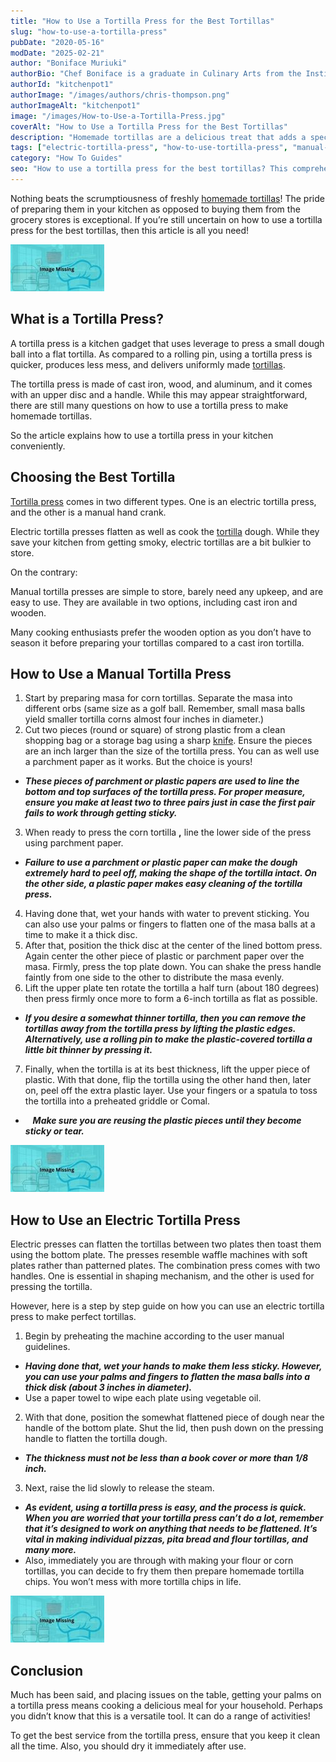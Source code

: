 ```yaml
---
title: "How to Use a Tortilla Press for the Best Tortillas"
slug: "how-to-use-a-tortilla-press"
pubDate: "2020-05-16"
modDate: "2025-02-21"
author: "Boniface Muriuki"
authorBio: "Chef Boniface is a graduate in Culinary Arts from the Institute of Culinary Education, New York. He has worked in several restaurants and is currently the Head Chef at Cavali Restaurant. He has excelled in developing unique recipes and influencing the menu at the restaurant. He prides himself in sharing his knowledge at thekitchenpot.com where he writes about the best cookware for various recipes.."
authorId: "kitchenpot1"
authorImage: "/images/authors/chris-thompson.png"
authorImageAlt: "kitchenpot1"
image: "/images/How-to-Use-a-Tortilla-Press.jpg"
coverAlt: "How to Use a Tortilla Press for the Best Tortillas"
description: "Homemade tortillas are a delicious treat that adds a special touch to any meal. Learning how to use a tortilla press can elevate your cooking experience and provide uniform and tasty results. Whether you choose a manual or electric press, the process is simple"
tags: ["electric-tortilla-press", "how-to-use-tortilla-press", "manual-tortilla-press", "tortilla-press"]
category: "How To Guides"
seo: "How to use a tortilla press for the best tortillas? This comprehensive guide offers a candid procedure to use when using tortilla press! Read on to know how to prepare the best."
---
```


Nothing beats the scrumptiousness of freshly [homemade tortillas](https://thecafesucrefarine.com/best-ever-homemade-flour-tortillas/)! The pride of preparing them in your kitchen as opposed to buying them from the grocery stores is exceptional. If you’re still uncertain on how to use a tortilla press for the best tortillas, then this article is all you need!

![How to Use a Tortilla Press](images/portablegasgrill.jpg)

## **What is a Tortilla Press?** 

A tortilla press is a kitchen gadget that uses leverage to press a small dough ball into a flat tortilla. As compared to a rolling pin, using a tortilla press is quicker, produces less mess, and delivers uniformly made [tortillas](https://en.wikipedia.org/wiki/Tortilla).

The tortilla press is made of cast iron, wood, and aluminum, and it comes with an upper disc and a handle. While this may appear straightforward, there are still many questions on how to use a tortilla press to make homemade tortillas. 

So the article explains how to use a tortilla press in your kitchen conveniently. 

## **Choosing the Best Tortilla** 

[Tortilla press](https://en.wikipedia.org/wiki/Tortilla_press) comes in two different types. One is an electric tortilla press, and the other is a manual hand crank.

Electric tortilla presses flatten as well as cook the [tortilla](https://www.sciencedirect.com/topics/food-science/tortilla) dough. While they save your kitchen from getting smoky, electric tortillas are a bit bulkier to store. 

On the contrary:

Manual tortilla presses are simple to store, barely need any upkeep, and are easy to use. They are available in two options, including cast iron and wooden.

Many cooking enthusiasts prefer the wooden option as you don’t have to season it before preparing your tortillas compared to a cast iron tortilla. 

## **How to Use a Manual Tortilla Press**

1.  Start by preparing masa for corn tortillas. Separate the masa into different orbs (same size as a golf ball. Remember, small masa balls yield smaller tortilla corns almost four inches in diameter.)
2.  Cut two pieces (round or square) of strong plastic from a clean shopping bag or a storage bag using a sharp [knife](https://thekitchenpot.com/blog/best-knife-set-under-100//). Ensure the pieces are an inch larger than the size of the tortilla press. You can as well use a parchment paper as it works. But the choice is yours!

-   ***These pieces of parchment or plastic papers are used to line the bottom and top surfaces of the tortilla press. For proper measure, ensure you make at least two to three pairs just in case the first pair fails to work through getting sticky.***

3.  When ready to press the corn tortilla **,** line the lower side of the press using parchment paper. 

-   ***Failure to use a parchment or plastic paper can make the dough extremely hard to peel off, making the shape of the tortilla intact. On the other side, a plastic paper makes easy cleaning of the tortilla press.***

4.  Having done that, wet your hands with water to prevent sticking. You can also use your palms or fingers to flatten one of the masa balls at a time to make it a thick disc.
5.  After that, position the thick disc at the center of the lined bottom press. Again center the other piece of plastic or parchment paper over the masa. Firmly, press the top plate down. You can shake the press handle faintly from one side to the other to distribute the masa evenly.
6.  Lift the upper plate ten rotate the tortilla a half turn (about 180 degrees) then press firmly once more to form a 6-inch tortilla as flat as possible.

-   ***If you desire a somewhat thinner tortilla, then you can remove the tortillas away from the tortilla press by lifting the plastic edges. Alternatively, use a rolling pin to make the plastic-covered tortilla a little bit thinner by pressing it.***

7.  Finally, when the tortilla is at its best thickness, lift the upper piece of plastic. With that done, flip the tortilla using the other hand then, later on, peel off the extra plastic layer. Use your fingers or a spatula to toss the tortilla into a preheated griddle or Comal. 

-      ***Make sure you are reusing the plastic pieces until they become sticky or tear.***

![](images/portablegasgrill.jpg)

## **How to Use an Electric Tortilla Press** 

Electric presses can flatten the tortillas between two plates then toast them using the bottom plate. The presses resemble waffle machines with soft plates rather than patterned plates. The combination press comes with two handles. One is essential in shaping mechanism, and the other is used for pressing the tortilla.

However, here is a step by step guide on how you can use an electric tortilla press to make perfect tortillas.

1.  Begin by preheating the machine according to the user manual guidelines.

-   ***Having done that, wet your hands to make them less sticky. However, you can use your palms and fingers to flatten the masa balls into a thick disk (about 3 inches in diameter).***
-   Use a paper towel to wipe each plate using vegetable oil.

2.  With that done, position the somewhat flattened piece of dough near the handle of the bottom plate. Shut the lid, then push down on the pressing handle to flatten the tortilla dough. 

-   ***The thickness must not be less than a book cover or more than 1/8 inch.***

3.  Next, raise the lid slowly to release the steam.   

-   ***As evident, using a tortilla press is easy, and the process is quick. When you are worried that your tortilla press can’t do a lot, remember that it’s designed to work on anything that needs to be flattened. It’s vital in making individual pizzas, pita bread and flour tortillas, and many more.***
-   Also, immediately you are through with making your flour or corn tortillas, you can decide to fry them then prepare homemade tortilla chips. You won’t mess with more tortilla chips in life.

![How to use a tortilla press](images/portablegasgrill.jpg)

## **Conclusion**

Much has been said, and placing issues on the table, getting your palms on a tortilla press means cooking a delicious meal for your household. Perhaps you didn’t know that this is a versatile tool. It can do a range of activities!

To get the best service from the tortilla press, ensure that you keep it clean all the time. Also, you should dry it immediately after use.